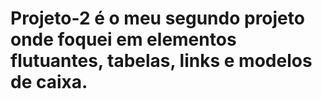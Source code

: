 # Projeto-2 é o meu segundo projeto onde foquei em elementos flutuantes, tabelas, links e modelos de caixa.
